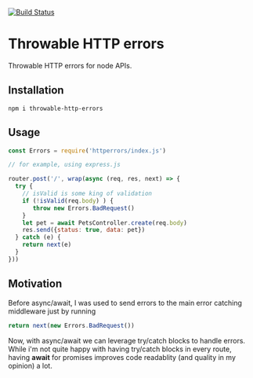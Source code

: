 [![Build Status](https://travis-ci.org/fatmatto/throwable-http-errors.svg?branch=master)](https://travis-ci.org/fatmatto/throwable-http-errors)

# Throwable HTTP errors 
Throwable HTTP errors for node APIs.

## Installation

```
npm i throwable-http-errors
```

## Usage

```javascript
const Errors = require('httperrors/index.js')

// for example, using express.js

router.post('/', wrap(async (req, res, next) => {
  try {
    // isValid is some king of validation
    if (!isValid(req.body) ) {
       throw new Errors.BadRequest()
    }
    let pet = await PetsController.create(req.body)
    res.send({status: true, data: pet})
  } catch (e) {
    return next(e)
  }
}))
```

## Motivation
 Before async/await, I was used to send errors to the main error catching middleware just by running
 ```javascript
 return next(new Errors.BadRequest())
 ```
 Now, with async/await we can leverage try/catch blocks to handle errors. While i'm not quite happy with having try/catch blocks in every route, having **await** for promises improves code readablity (and quality in my opinion) a lot.
